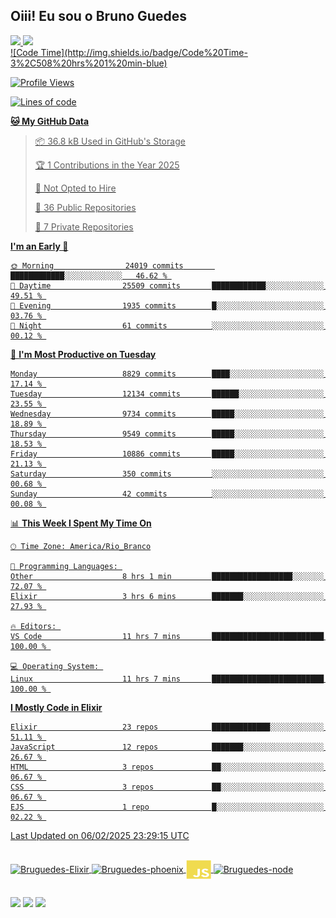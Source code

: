 ## Oiii! Eu sou o Bruno Guedes
 <div>
  <a href="https://github.com/bruguedes">
  <img height="180em" src="https://github-readme-stats.vercel.app/api?username=bruguedes&show_icons=true&theme=dark&include_all_commits=true&count_private=true"/>
  <img height="180em" src="https://github-readme-stats.vercel.app/api/top-langs/?username=bruguedes&layout=compact&langs_count=7&theme=dark"/>
</div>
<div>
  <!--START_SECTION:waka-->
![Code Time](http://img.shields.io/badge/Code%20Time-3%2C508%20hrs%201%20min-blue)

![Profile Views](http://img.shields.io/badge/Profile%20Views-0-blue)

![Lines of code](https://img.shields.io/badge/From%20Hello%20World%20I%27ve%20Written-9.6%20million%20lines%20of%20code-blue)

**🐱 My GitHub Data** 

> 📦 36.8 kB Used in GitHub's Storage 
 > 
> 🏆 1 Contributions in the Year 2025
 > 
> 🚫 Not Opted to Hire
 > 
> 📜 36 Public Repositories 
 > 
> 🔑 7 Private Repositories 
 > 
**I'm an Early 🐤** 

```text
🌞 Morning                24019 commits       ████████████░░░░░░░░░░░░░   46.62 % 
🌆 Daytime                25509 commits       ████████████░░░░░░░░░░░░░   49.51 % 
🌃 Evening                1935 commits        █░░░░░░░░░░░░░░░░░░░░░░░░   03.76 % 
🌙 Night                  61 commits          ░░░░░░░░░░░░░░░░░░░░░░░░░   00.12 % 
```
📅 **I'm Most Productive on Tuesday** 

```text
Monday                   8829 commits        ████░░░░░░░░░░░░░░░░░░░░░   17.14 % 
Tuesday                  12134 commits       ██████░░░░░░░░░░░░░░░░░░░   23.55 % 
Wednesday                9734 commits        █████░░░░░░░░░░░░░░░░░░░░   18.89 % 
Thursday                 9549 commits        █████░░░░░░░░░░░░░░░░░░░░   18.53 % 
Friday                   10886 commits       █████░░░░░░░░░░░░░░░░░░░░   21.13 % 
Saturday                 350 commits         ░░░░░░░░░░░░░░░░░░░░░░░░░   00.68 % 
Sunday                   42 commits          ░░░░░░░░░░░░░░░░░░░░░░░░░   00.08 % 
```


📊 **This Week I Spent My Time On** 

```text
🕑︎ Time Zone: America/Rio_Branco

💬 Programming Languages: 
Other                    8 hrs 1 min         ██████████████████░░░░░░░   72.07 % 
Elixir                   3 hrs 6 mins        ███████░░░░░░░░░░░░░░░░░░   27.93 % 

🔥 Editors: 
VS Code                  11 hrs 7 mins       █████████████████████████   100.00 % 

💻 Operating System: 
Linux                    11 hrs 7 mins       █████████████████████████   100.00 % 
```

**I Mostly Code in Elixir** 

```text
Elixir                   23 repos            █████████████░░░░░░░░░░░░   51.11 % 
JavaScript               12 repos            ███████░░░░░░░░░░░░░░░░░░   26.67 % 
HTML                     3 repos             ██░░░░░░░░░░░░░░░░░░░░░░░   06.67 % 
CSS                      3 repos             ██░░░░░░░░░░░░░░░░░░░░░░░   06.67 % 
EJS                      1 repo              █░░░░░░░░░░░░░░░░░░░░░░░░   02.22 % 
```




 Last Updated on 06/02/2025 23:29:15 UTC
<!--END_SECTION:waka-->
</div>
<div style="display: inline_block"><br>
  <img align="center" alt="Bruguedes-Elixir" height="30" width="40" src="https://cdn.jsdelivr.net/gh/devicons/devicon/icons/elixir/elixir-original.svg">
   <img align="center" alt="Bruguedes-phoenix" height="30" width="40" src="https://cdn.jsdelivr.net/gh/devicons/devicon/icons/phoenix/phoenix-original.svg">
  <img align="center" alt="Bruguedes-JavaScript" height="30" width="40" src="https://raw.githubusercontent.com/devicons/devicon/master/icons/javascript/javascript-plain.svg">
  <img align="center" alt="Bruguedes-node" height="30" width="40" src="https://cdn.jsdelivr.net/gh/devicons/devicon/icons/nodejs/nodejs-plain.svg">

</div>

  ##

<div>
  <a href="https://instagram.com/bruguedes21" target="_blank"><img src="https://img.shields.io/badge/-Instagram-%23E4405F?style=for-the-badge&logo=instagram&logoColor=white" target="_blank"></a>
  <a href="https://www.linkedin.com/in/bruguesil/" target="_blank"><img src="https://img.shields.io/badge/-LinkedIn-%230077B5?style=for-the-badge&logo=linkedin&logoColor=white" target="_blank"></a>
  <a href="https://t.me/bruguesil" target="_blank"><img src="https://img.shields.io/badge/Telegram-2CA5E0?style=for-the-badge&logo=telegram&logoColor=white" target="_blank"></a>

</div>
